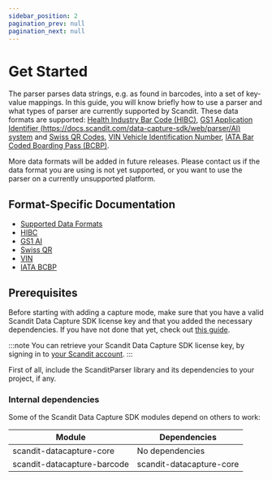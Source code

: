 ```yaml
---
sidebar_position: 2
pagination_prev: null
pagination_next: null
---
```


# Get Started

The parser parses data strings, e.g. as found in barcodes, into a set of key-value mappings. In this guide, you will know briefly how to use a parser and what types of parser are currently supported by Scandit. These data formats are supported: [Health Industry Bar Code (HIBC)](https://docs.scandit.com/data-capture-sdk/web/parser/hibc.html), [GS1 Application Identifier (https://docs.scandit.com/data-capture-sdk/web/parser/AI) system](https://docs.scandit.com/data-capture-sdk/web/parser/gs1ai.html) and [Swiss QR Codes](https://docs.scandit.com/data-capture-sdk/web/parser/swissqr.html), [VIN Vehicle Identification Number](https://docs.scandit.com/data-capture-sdk/web/parser/vin.html), [IATA Bar Coded Boarding Pass (BCBP)](https://docs.scandit.com/data-capture-sdk/web/parser/iata-bcbp.html).

More data formats will be added in future releases. Please contact us if the data format you are using is not yet supported, or you want to use the parser on a currently unsupported platform.

## Format-Specific Documentation

- [Supported Data Formats](https://docs.scandit.com/data-capture-sdk/web/parser/formats.html)
- [HIBC](https://docs.scandit.com/data-capture-sdk/web/parser/hibc.html)
- [GS1 AI](https://docs.scandit.com/data-capture-sdk/web/parser/gs1ai.html)
- [Swiss QR](https://docs.scandit.com/data-capture-sdk/web/parser/swissqr.html)
- [VIN](https://docs.scandit.com/data-capture-sdk/web/parser/vin.html)
- [IATA BCBP](https://docs.scandit.com/data-capture-sdk/web/parser/iata-bcbp.html)

## Prerequisites

Before starting with adding a capture mode, make sure that you have a valid Scandit Data Capture SDK license key and that you added the necessary dependencies. If you have not done that yet, check out [this guide](../add-sdk.md).

:::note
You can retrieve your Scandit Data Capture SDK license key, by signing in to [your Scandit account](https://ssl.scandit.com/dashboard/sign-in).
:::

First of all, include the ScanditParser library and its dependencies to your project, if any.

### Internal dependencies

Some of the Scandit Data Capture SDK modules depend on others to work:

| Module                                   | Dependencies                                                                               |
| ---------------------------------------- | ------------------------------------------------------------------------------------------ |
| scandit-datacapture-core    | No dependencies    |
| scandit-datacapture-barcode | scandit-datacapture-core     |
